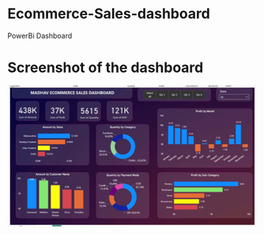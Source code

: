 # Ecommerce-Sales-dashboard
PowerBi Dashboard

# Screenshot of the dashboard
![Screenshot](./dashboard.png)
